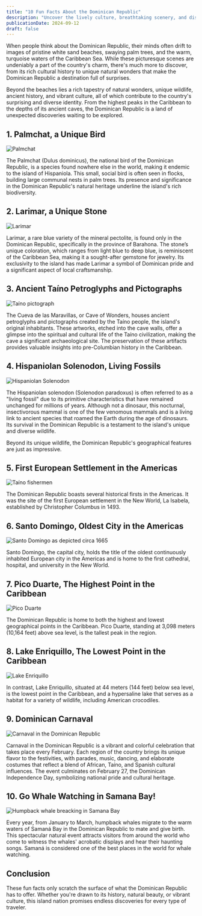 ```yaml
---
title: "10 Fun Facts About the Dominican Republic"
description: "Uncover the lively culture, breathtaking scenery, and distinctive traditions of the Dominican Republic through these 10 fun facts."
publicationDate: 2024-09-12
draft: false
---
```


When people think about the Dominican Republic, their minds often drift to images of pristine white sand beaches, swaying palm trees, and the warm, turquoise waters of the Caribbean Sea. While these picturesque scenes are undeniably a part of the country's charm, there's much more to discover, from its rich cultural history to unique natural wonders that make the Dominican Republic a destination full of surprises.

Beyond the beaches lies a rich tapestry of natural wonders, unique wildlife, ancient history, and vibrant culture, all of which contribute to the country's surprising and diverse identity. From the highest peaks in the Caribbean to the depths of its ancient caves, the Dominican Republic is a land of unexpected discoveries waiting to be explored.

## 1. Palmchat, a Unique Bird

![Palmchat](./palmchat.webp)

The Palmchat (Dulus dominicus), the national bird of the Dominican Republic, is a species found nowhere else in the world, making it endemic to the island of Hispaniola. This small, social bird is often seen in flocks, building large communal nests in palm trees. Its presence and significance in the Dominican Republic's natural heritage underline the island's rich biodiversity.

## 2. Larimar, a Unique Stone

![Larimar](./larimar.webp)

Larimar, a rare blue variety of the mineral pectolite, is found only in the Dominican Republic, specifically in the province of Barahona. The stone’s unique coloration, which ranges from light blue to deep blue, is reminiscent of the Caribbean Sea, making it a sought-after gemstone for jewelry. Its exclusivity to the island has made Larimar a symbol of Dominican pride and a significant aspect of local craftsmanship.

## 3. Ancient Taíno Petroglyphs and Pictographs

![Taíno pictograph](./taíno-pictographs.webp)

The Cueva de las Maravillas, or Cave of Wonders, houses ancient petroglyphs and pictographs created by the Taíno people, the island's original inhabitants. These artworks, etched into the cave walls, offer a glimpse into the spiritual and cultural life of the Taíno civilization, making the cave a significant archaeological site. The preservation of these artifacts provides valuable insights into pre-Columbian history in the Caribbean.

## 4. Hispaniolan Solenodon, Living Fossils

![Hispaniolan Solenodon](./hispaniolan-solenodon.webp)

The Hispaniolan solenodon (Solenodon paradoxus) is often referred to as a "living fossil" due to its primitive characteristics that have remained unchanged for millions of years. Although not a dinosaur, this nocturnal, insectivorous mammal is one of the few venomous mammals and is a living link to ancient species that roamed the Earth during the age of dinosaurs. Its survival in the Dominican Republic is a testament to the island's unique and diverse wildlife.

Beyond its unique wildlife, the Dominican Republic's geographical features are just as impressive.

## 5. First European Settlement in the Americas

![Taíno fishermen](./taino-fishermen.webp)

The Dominican Republic boasts several historical firsts in the Americas. It was the site of the first European settlement in the New World, La Isabela, established by Christopher Columbus in 1493.

## 6. Santo Domingo, Oldest City in the Americas

![Santo Domingo as depicted circa 1665](./santo-domingo-1665.webp)

Santo Domingo, the capital city, holds the title of the oldest continuously inhabited European city in the Americas and is home to the first cathedral, hospital, and university in the New World.

## 7. Pico Duarte, The Highest Point in the Caribbean

![Pico Duarte](./pico-duarte.webp)

The Dominican Republic is home to both the highest and lowest geographical points in the Caribbean. Pico Duarte, standing at 3,098 meters (10,164 feet) above sea level, is the tallest peak in the region.

## 8. Lake Enriquillo, The Lowest Point in the Caribbean

![Lake Enriquillo](./lake-enriquillo.webp)

In contrast, Lake Enriquillo, situated at 44 meters (144 feet) below sea level, is the lowest point in the Caribbean, and a hypersaline lake that serves as a habitat for a variety of wildlife, including American crocodiles.

## 9. Dominican Carnaval

![Carnaval in the Dominican Republic](./carnaval.webp)

Carnaval in the Dominican Republic is a vibrant and colorful celebration that takes place every February. Each region of the country brings its unique flavor to the festivities, with parades, music, dancing, and elaborate costumes that reflect a blend of African, Taíno, and Spanish cultural influences. The event culminates on February 27, the Dominican Independence Day, symbolizing national pride and cultural heritage.

## 10. Go Whale Watching in Samana Bay!

![Humpback whale breacking in Samana Bay](./humpback-whale-breaching-samana.webp)

Every year, from January to March, humpback whales migrate to the warm waters of Samaná Bay in the Dominican Republic to mate and give birth. This spectacular natural event attracts visitors from around the world who come to witness the whales' acrobatic displays and hear their haunting songs. Samaná is considered one of the best places in the world for whale watching.

## Conclusion

These fun facts only scratch the surface of what the Dominican Republic has to offer. Whether you're drawn to its history, natural beauty, or vibrant culture, this island nation promises endless discoveries for every type of traveler.
